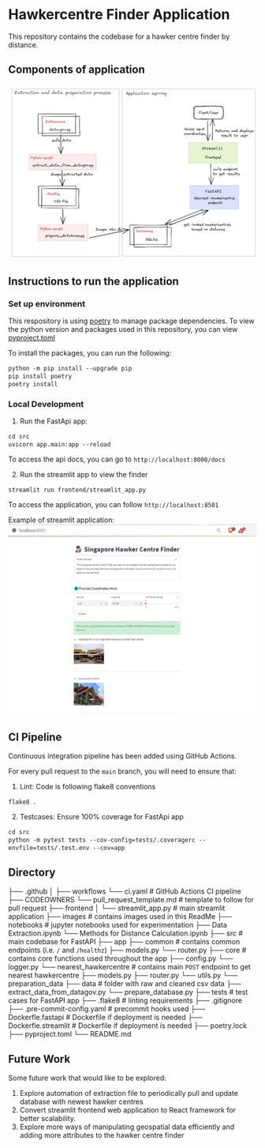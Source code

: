 # Hawkercentre Finder Application
This repository contains the codebase for a hawker centre finder by distance.

## Components of application
![Solution components](images/solution_components.png)

## Instructions to run the application
### Set up environment
This respository is using [poetry](https://python-poetry.org/) to manage package dependencies.
To view the python version and packages used in this repository, you can view [pyproject.toml](pyproject.toml)

To install the packages, you can run the following:
```
python -m pip install --upgrade pip
pip install poetry
poetry install
```

### Local  Development
1. Run the FastApi app:
```
cd src
uvicorn app.main:app --reload
```
To access the api docs, you can go to `http://localhost:8000/docs`

2. Run the streamlit app to view the finder
```
streamlit run frontend/streamlit_app.py
```
To access the application, you can follow `http://localhost:8501`

Example of streamlit application: ![Solution components](images/streamlit_app.jpg)


## CI Pipeline
Continuous integration pipeline has been added using GitHub Actions.

For every pull request to the `main` branch, you will need to ensure that:
1. Lint: Code is following flake8 conventions
```
flake8 .
```
2. Testcases: Ensure 100% coverage for FastApi app
```
cd src
python -m pytest tests --cov-config=tests/.coveragerc --envfile=tests/.test.env --cov=app
```

## Directory
├── .github
│   ├── workflows
        └── ci.yaml # GitHub Actions CI pipeline
    ├── CODEOWNERS
    └── pull_request_template.md # template to follow for pull request
├── frontend
│   └── streamlit_app.py # main streamlit application
├── images # contains images used in this ReadMe
├── notebooks # jupyter notebooks used for experimentation
    ├── Data Extraction.ipynb
    └── Methods for Distance Calculation.ipynb
├── src # main codebase for FastAPI
    ├── app
        ├── common # contains common endpoints (i.e. `/` and `/healthz`)
            ├── models.py
            └── router.py
        ├── core # contains core functions used throughout the app
            ├── config.py
            └── logger.py
        └── nearest_hawkercentre # contains main `POST` endpoint to get nearest hawkercentre
            ├── models.py
            ├── router.py
            └── utils.py
    └── preparation_data
        ├── data # folder with raw and cleaned csv data
        ├── extract_data_from_datagov.py
        └── prepare_database.py
├── tests # test cases for FastAPI app
├── .flake8 # linting requirements
├── .gitignore
├── .pre-commit-config.yaml # precommit hooks used
├── Dockerfle.fastapi # Dockerfile if deployment is needed
├── Dockerfle.streamlit # Dockerfile  if deployment is needed
├── poetry.lock
├── pyproject.toml
└── README.md

## Future Work
Some future work that would like to be explored:
1. Explore automation of extraction file to periodically pull and update database with newest hawker centres
2. Convert streamlit frontend web application to React framework for better scalability.
3. Explore more ways of manipulating geospatial data efficiently and adding more attributes to the hawker centre finder
